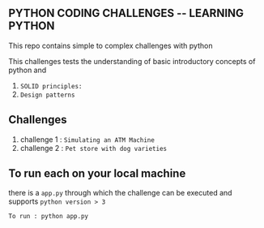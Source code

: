 ## PYTHON CODING CHALLENGES -- LEARNING PYTHON

This repo contains simple to complex challenges with python

This challenges tests the understanding of basic introductory concepts of python and

1.  ```SOLID principles:```
2.  ```Design patterns```

## Challenges

1. challenge 1 : ```Simulating an ATM Machine ```
2. challenge 2 : ```Pet store with dog varieties```

## To run each on your local machine

there is a `app.py` through which the challenge can be executed
and supports `python version > 3 `

```
To run : python app.py
```
